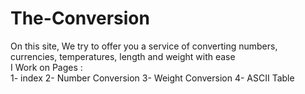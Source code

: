 # The-Conversion
On this site, We try to offer you a service of converting numbers, currencies, temperatures, length and weight with ease <br/>
I Work on Pages : <br>
1- index
2- Number Conversion
3- Weight Conversion
4- ASCII Table
